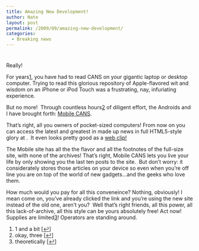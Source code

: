 ```yaml
---
title: Amazing New Development!
author: Nate
layout: post
permalink: /2009/09/amazing-new-development/
categories:
  - Breaking news
---
```

# 

Really!

For years[1][1], you have had to read CANS on your gigantic laptop or desktop computer. Trying to read this glorious repository of Apple-flavored wit and wisdom on an iPhone or iPod Touch was a frustrating, nay, infuriating experience.

 [1]: #footnote_0_549 "1 and a bit"

But no more!  Through countless hours[2][2] of diligent effort, the Androids and I have brought forth: [Mobile CANS][3].

 [2]: #footnote_1_549 "okay, three"
 [3]: http://crazyapplenews.com/m

That’s right, all you owners of pocket-sized computers! From now on you can access the latest and greatest in made up news in full HTML5-style glory at .  It even looks pretty good as a [web clip!][4]

 [4]: http://www.apple.com/webapps/whatarewebapps.html

The Mobile site has all the the flavor and all the footnotes of the full-size site, with none of the archives! That’s right, Mobile CANS lets you live your life by only showing you the last ten posts to the site.  But don’t worry: it considerately stores those articles on your device so even when you’re off line you are on top of the world of new gadgets…and the geeks who love them.

How much would you pay for all this conveneince? Nothing, obviously! I mean come on, you’ve already clicked the link and you’re using the new site instead of the old one, aren’t you?  Well that’s right friends, all this power, all this lack-of-archive, all this style can be yours absolutely free! Act now! Supplies are limited[3][5]! Operators are standing around.

 [5]: #footnote_2_549 "theoretically"

1.  1 and a bit [[↩][6]]
2.  okay, three [[↩][7]]
3.  theoretically [[↩][8]]

 [6]: #identifier_0_549
 [7]: #identifier_1_549
 [8]: #identifier_2_549